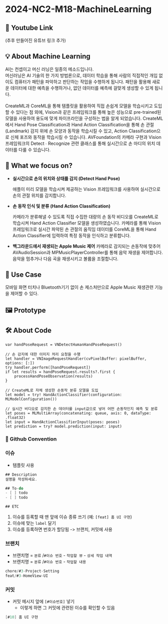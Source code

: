 # 2024-NC2-M18-MachineLearning
## 🎥 Youtube Link
(추후 만들어진 유튜브 링크 추가)

## 💡 About Machine Learning
AI는 컨셉이고 머신 러닝은 일종의 메소드입니다.<br/>
머신러닝은 AI 기술의 한 가지 방법론으로, 데이터 학습을 통해 사람의 직접적인 개입 없이도 컴퓨터가 패턴을 파악하고 판단하는 작업을 수행하게 됩니다. 패턴을 활용해 새로운 데이터에 대한 예측을 수행하거나, 없던 데이터를 예측에 걸맞게 생성할 수 있게 됩니다.<br/><br/>
CreateML과 CoreML을 통해 템플릿을 활용하여 직접 손쉽게 모델을 학습시키고 도입할 수 있다는 점 외에, Vision과 같은 프레임워크를 통해 높은 성능으로 pre-trained된 모델을 사용하여 용도에 맞게 파이프라인을 구성하는 법을 알게 되었습니다. CreateML에서 Hand Pose Classification과 Hand Action Classification을 통해 손 관절(Landmark) 감지 위에 손 모양과 동작을 학습시킬 수 있고, Action Classification으로 신체 포즈와 동작을 학습시킬 수 있습니다. AVFoundation의 카메라 구현과 Vision 프레임워크의 Detect ∙ Recognize 관련 클래스를 통해 실시간으로 손 마디의 위치 데이터를 다룰 수 있습니다.

## 🎯 What we focus on?
- **실시간으로 손의 위치와 상태를 감지 (Detect Hand Pose)**
    
    애플이 미리 모델을 학습시켜 제공하는 Vision 프레임워크를 사용하여
    실시간으로 손의 관절 위치를 감지합니다.
    
- **손 동작 인식 및 분류 (Hand Action Classification)**
    
    카메라가 분류해낼 수 있도록 직접 수집한 대량의 손 동작 비디오를 CreateML로 학습시켜 Hand Action Classifier 모델을 생성하였습니다. 카메라를 통해 Vision 프레임워크로 실시간 파악된 손 관절의 움직임
    데이터를 CoreML을 통해 Hand Action Classifier에 입력하여 특정 동작을 인식하고 분류합니다.
    
- **백그라운드에서 재생되는 Apple Music 제어**
카메라로 감지되는 손동작에 맞추어 AVAudioSession과 MPMusicPlayerController를 통해 음악 재생을 제어합니다. 음악을 멈추거나 다음 곡을 재생시키고 볼륨을 조절합니다.

## 💼 Use Case
모바일 화면 터치나 Bluetooth기기 없이 손 제스처만으로 Apple Music 재생관련 기능을 제어할 수 있다.

## 🖼️ Prototype

## 🛠️ About Code
```// 비디오 프레임에서 손의 위치와 제스처를 감지하기 위한 request 객체 생성
var handPoseRequest = VNDetectHumanHandPoseRequest()

// 손 감지에 대한 이미지 처리 요청을 수행
let handler = VNImageRequestHandler(cvPixelBuffer: pixelBuffer, options: [:])
try handler.perform([handPoseRequest])
if let results = handPoseRequest.results?.first {
    processHandPoseObservation(results)
}

// CreateML로 자체 생성한 손동작 분류 모델을 도입
let model = try! HandActionClassifier(configuration: MLModelConfiguration())

// 실시간 비디오로 감지한 손 데이터를 input값으로 넣어 어떤 손동작인지 예측 및 분류
let poses = MLMultiArray(concatenating: queue, axis: 0, dataType: .float32)
let input = HandActionClassifierInput(poses: poses)
let prediction = try? model.prediction(input: input)
```

### 🔀 Github Convention
### 이슈
- 템플릿 사용
```swift
## Description
설명을 작성하세요.

## To-do
- [ ] todo
- [ ] todo

## ETC
```
1. 이슈를 등록할 때 맨 앞에 이슈 종류 쓰기 (예: `[feat] 홈 UI 구현`)
2. 이슈에 맞는 `label` 달기
3. 이슈를 등록하면 번호가 할당됨 -> 브랜치, 커밋에 사용

### 브랜치
- 브랜치명 = `분류` /`#이슈 번호` - `작업할 뷰` - `상세 작업 내역`
- 브랜치명 = `분류` /`#이슈 번호` - `작업할 내용`
```swift
chore/#3-Project-Setting
feat/#3-HomeView-UI
```

### 커밋
- 커밋 메시지 앞에 `[#이슈번호]` 넣기
  - 이렇게 하면 그 커밋에 관련된 이슈를 확인할 수 있음
```swift
[#10] 홈 UI 구현
```
